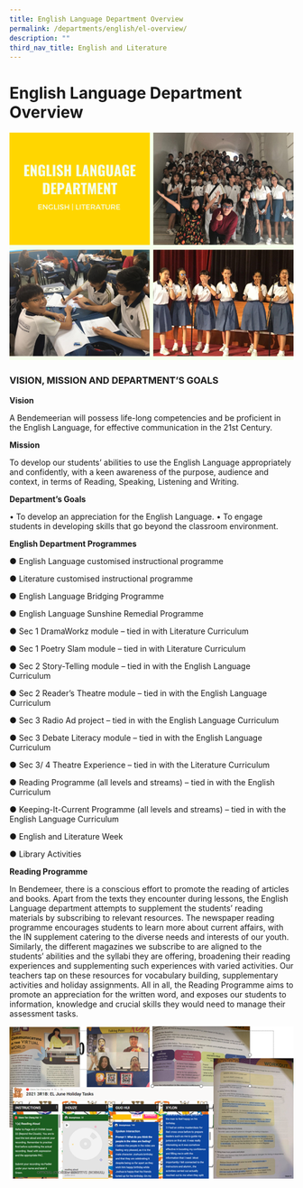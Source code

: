 ```yaml
---
title: English Language Department Overview
permalink: /departments/english/el-overview/
description: ""
third_nav_title: English and Literature
---
```






# English Language Department Overview

![English Language Department Overview](/images/EL%20D.png)

### VISION, MISSION AND DEPARTMENT’S GOALS

**Vision**

A Bendemeerian will possess life-long competencies and be proficient in the English Language, for effective communication in the 21st Century.

**Mission**

To develop our students’ abilities to use the English Language appropriately and confidently, with a keen awareness of the purpose, audience and context,
in terms of Reading, Speaking, Listening and Writing.


**Department’s Goals**

•     To develop an appreciation for the English Language.
•     To engage students in developing skills that go beyond the classroom environment.

**English Department Programmes**

●	 English Language customised instructional programme

●	Literature customised instructional programme

●	English Language Bridging Programme

●	English Language Sunshine Remedial Programme

●	Sec 1 DramaWorkz module – tied in with Literature Curriculum

●	Sec 1 Poetry Slam module – tied in with Literature Curriculum

●	Sec 2 Story-Telling module – tied in with the English Language Curriculum

●	Sec 2 Reader’s Theatre module – tied in with the English Language Curriculum

●	Sec 3 Radio Ad project – tied in with the English Language Curriculum

●	Sec 3 Debate Literacy module – tied in with the English Language Curriculum

●	Sec 3/ 4 Theatre Experience – tied in with the Literature Curriculum

●	 Reading Programme (all levels and streams) – tied in with the English Curriculum

●	 Keeping-It-Current Programme (all levels and streams) – tied in with the English Language Curriculum

●	English and Literature Week

●	Library Activities
 

**Reading Programme**

In Bendemeer, there is a conscious effort to promote the reading of articles and books. Apart from the texts they encounter during lessons, the English Language department attempts to supplement the students’ reading materials by subscribing to relevant resources. The newspaper reading programme encourages students to learn more about current affairs, with the IN supplement catering to the diverse needs and interests of our youth. Similarly, the different magazines we subscribe to are aligned to the students’ abilities and the syllabi they are offering, broadening their reading experiences and supplementing such experiences with varied activities. Our teachers tap on these resources for vocabulary building, supplementary activities and holiday assignments. All in all, the Reading Programme aims to promote an appreciation for the written word, and exposes our students to information, knowledge and crucial skills they would need to manage their assessment tasks.

![English Language Department Overview](/images/ELD2.png)